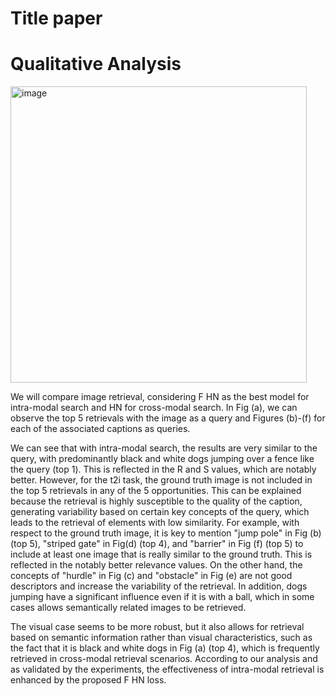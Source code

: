 # Title paper



# Qualitative Analysis

<img width="474" alt="image" src="https://user-images.githubusercontent.com/70358709/235372548-cd0e5385-925b-4e38-931f-5505ac63839b.png">


We will compare image retrieval, considering F HN as the best model for intra-modal search and HN for cross-modal search. In Fig (a), we can observe the top 5 retrievals with the image as a query and Figures (b)-(f) for each of the associated captions as queries.

We can see that with intra-modal search, the results are very similar to the query, with predominantly black and white dogs jumping over a fence like the query (top 1). This is reflected in the R and S values, which are notably better. However, for the t2i task, the ground truth image is not included in the top 5 retrievals in any of the 5 opportunities. This can be explained because the retrieval is highly susceptible to the quality of the caption, generating variability based on certain key concepts of the query, which leads to the retrieval of elements with low similarity. For example, with respect to the ground truth image, it is key to mention "jump pole" in Fig (b) (top 5), "striped gate" in Fig(d) (top 4), and "barrier" in Fig (f) (top 5) to include at least one image that is really similar to the ground truth. This is reflected in the notably better relevance values. On the other hand, the concepts of "hurdle" in Fig (c) and "obstacle" in Fig (e) are not good descriptors and increase the variability of the retrieval. In addition, dogs jumping have a significant influence even if it is with a ball, which in some cases allows semantically related images to be retrieved.

The visual case seems to be more robust, but it also allows for retrieval based on semantic information rather than visual characteristics, such as the fact that it is black and white dogs in Fig (a) (top 4), which is frequently retrieved in cross-modal retrieval scenarios. According to our analysis and as validated by the experiments, the effectiveness of intra-modal retrieval is enhanced by the proposed F HN loss.
